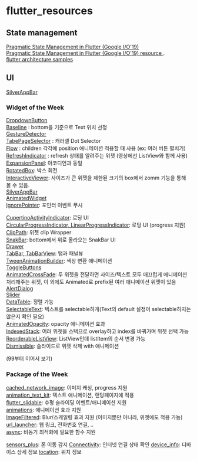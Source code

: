# flutter_resources

## State management

[Pragmatic State Management in Flutter (Google I/O'19)](https://www.youtube.com/watch?v=d_m5csmrf7I&list=PLjxrf2q8roU1UJ0OEpANodVMVm1GeE7Ti)  
[Pragmatic State Management in Flutter (Google I/O'19) resource ](https://github.com/2d-inc/developer_quest).  
[flutter architecture samples](https://github.com/brianegan/flutter_architecture_samples)


## UI

[SilverAppBar](https://www.youtube.com/watch?v=dc3B_mMrZ-Q)

### Widget of the Week

[DropdownButton](https://www.youtube.com/watch?v=ZzQ_PWrFihg&list=PLjxrf2q8roU23XGwz3Km7sQZFTdB996iG)  
[Baseline](https://www.youtube.com/watch?v=8ZaFk0yvNlI&list=PLjxrf2q8roU23XGwz3Km7sQZFTdB996iG&index=3) : bottom을 기준으로 Text 위치 선정  
[GestureDetector](https://www.youtube.com/watch?v=WhVXkCFPmK4&list=PLjxrf2q8roU23XGwz3Km7sQZFTdB996iG&index=7)  
[TabePageSelector](https://www.youtube.com/watch?v=Q628ue9Cq7U&list=PLjxrf2q8roU23XGwz3Km7sQZFTdB996iG&index=10) : 캐러셀 Dot Selector  
[Flow](https://www.youtube.com/watch?v=NG6pvXpnIso&list=PLjxrf2q8roU23XGwz3Km7sQZFTdB996iG&index=11) : children 각각에 position 애니메이션 적용할 때 사용 (ex: 여러 버튼 펼치기)  
[RefreshIndicator](https://www.youtube.com/watch?v=ORApMlzwMdM&list=PLjxrf2q8roU23XGwz3Km7sQZFTdB996iG&index=13) : refresh 상태를 알려주는 위젯 (영상에선 ListView와 함께 사용)  
[ExpansionPanel](https://www.youtube.com/watch?v=2aJZzRMziJc&list=PLjxrf2q8roU23XGwz3Km7sQZFTdB996iG&index=23): 아코디언과 동일  
[RotatedBox](https://www.youtube.com/watch?v=BFE6_UglLfQ&list=PLjxrf2q8roU23XGwz3Km7sQZFTdB996iG&index=24): 박스 회전  
[InteractiveViewer](https://www.youtube.com/watch?v=zrn7V3bMJvg&list=PLjxrf2q8roU23XGwz3Km7sQZFTdB996iG&index=33): 사이즈가 큰 위젯을 제한된 크기의 box에서 zomm 기능을 통해 볼 수 있음.  
[SilverAppBar](https://www.youtube.com/watch?v=mSc7qFzxHDw&list=PLjxrf2q8roU23XGwz3Km7sQZFTdB996iG&index=34)  
[AnimatedWidget](https://www.youtube.com/watch?v=LKKgYpC-EPQ&list=PLjxrf2q8roU23XGwz3Km7sQZFTdB996iG&index=41)  
[IgnorePointer](https://www.youtube.com/watch?v=qV9pqHWxYgI&list=PLjxrf2q8roU23XGwz3Km7sQZFTdB996iG&index=44): 포인터 이벤트 무시  
  
[CupertinoActivityIndicator](https://www.youtube.com/watch?v=AENVH-ZqKDQ&list=PLjxrf2q8roU23XGwz3Km7sQZFTdB996iG&index=43): 로딩 UI  
[CircularProgressIndicator, LinearProgressIndicator](https://www.youtube.com/watch?v=O-rhXZLtpv0&list=PLjxrf2q8roU23XGwz3Km7sQZFTdB996iG&index=46): 로딩 UI (progress 지원)  
[ClipPath](https://www.youtube.com/watch?v=oAUebVIb-7s&list=PLjxrf2q8roU23XGwz3Km7sQZFTdB996iG&index=47): 위젯 clip Wrapper  
[SnakBar](https://www.youtube.com/watch?v=zpO6n_oZWw0&list=PLjxrf2q8roU23XGwz3Km7sQZFTdB996iG&index=52): bottom에서 위로 올라오는 SnakBar UI  
[Drawer](https://www.youtube.com/watch?v=WRj86iHihgY&list=PLjxrf2q8roU23XGwz3Km7sQZFTdB996iG&index=53)  
[TabBar, TabBarView](https://www.youtube.com/watch?v=POtoEH-5l40&list=PLjxrf2q8roU23XGwz3Km7sQZFTdB996iG&index=54): 탭과 패널뷰  
[TweenAnimationBuilder](https://www.youtube.com/watch?v=l9uHB8VXZOg&list=PLjxrf2q8roU23XGwz3Km7sQZFTdB996iG&index=56): 색상 변환 애니메이션  
[ToggleButtons](https://www.youtube.com/watch?v=kVEguaQWGAY&list=PLjxrf2q8roU23XGwz3Km7sQZFTdB996iG&index=58)  
[AnimatedCrossFade](https://www.youtube.com/watch?v=PGK2UUAyE54&list=PLjxrf2q8roU23XGwz3Km7sQZFTdB996iG&index=61): 두 위젯을 전달하면 사이즈/텍스트 모두 매끄럽게 애니메이션 처리해주는 위젯, 이 외에도 Animated로 prefix된 여러 애니메이션 위젯이 있음  
[AlertDialog](https://www.youtube.com/watch?v=75CsnyRXf5I&list=PLjxrf2q8roU23XGwz3Km7sQZFTdB996iG&index=62)  
[Slider](https://www.youtube.com/watch?v=ufb4gIPDmEs&list=PLjxrf2q8roU23XGwz3Km7sQZFTdB996iG&index=63)  
[DataTable](https://www.youtube.com/watch?v=ktTajqbhIcY&list=PLjxrf2q8roU23XGwz3Km7sQZFTdB996iG&index=64): 정렬 가능  
[SelectableText](https://www.youtube.com/watch?v=ZSU3ZXOs6hc&list=PLjxrf2q8roU23XGwz3Km7sQZFTdB996iG&index=65): 텍스트를 selectable하게(Text의 default 설정이 selectable하지는 않은지 확인 필요)  
[AnimatedOpacity](https://www.youtube.com/watch?v=QZAvjqOqiLY&list=PLjxrf2q8roU23XGwz3Km7sQZFTdB996iG&index=70): opacity 애니메이션 효과  
[IndexedStack](https://www.youtube.com/watch?v=_O0PPD1Xfbk&list=PLjxrf2q8roU23XGwz3Km7sQZFTdB996iG&index=74): 여러 위젯을 스택으로 overlay하고 index를 바꿔가며 위젯 선택 가능  
[ReorderableListView](https://www.youtube.com/watch?v=3fB1mxOsqJE&list=PLjxrf2q8roU23XGwz3Km7sQZFTdB996iG&index=78): ListView인데 listItem의 순서 변경 가능  
[Dismissible](https://www.youtube.com/watch?v=iEMgjrfuc58&list=PLjxrf2q8roU23XGwz3Km7sQZFTdB996iG&index=92): 슬라이드로 위젯 삭제 with 애니메이션  
  
(99부터 이어서 보기)  

### Package of the Week

[cached_network_image](https://www.youtube.com/watch?v=fnHr_rsQwDA&list=PLjxrf2q8roU23XGwz3Km7sQZFTdB996iG&index=8): 이미지 캐싱, progress 지원  
[animation_text_kit](https://www.youtube.com/watch?v=foQTKCQqVWk&list=PLjxrf2q8roU23XGwz3Km7sQZFTdB996iG&index=19): 텍스트 애니메이션, 랜딩페이지에 적용  
[flutter_slidable](https://www.youtube.com/watch?v=QFcFEpFmNJ8&list=PLjxrf2q8roU23XGwz3Km7sQZFTdB996iG&index=25): 수평 슬라이딩 이벤트/애니메이션 지원  
[animations](https://www.youtube.com/watch?v=HHzAJdlEj1c&list=PLjxrf2q8roU23XGwz3Km7sQZFTdB996iG&index=26): 애니메이션 효과 지원  
[ImageFiltered](https://www.youtube.com/watch?v=7Lftorq4i2o&list=PLjxrf2q8roU23XGwz3Km7sQZFTdB996iG&index=28): Blur/스케일링 효과 지원 (이미지뿐만 아니라, 위젯에도 적용 가능)   
[url_launcher](https://www.youtube.com/watch?v=qYxRYB1oszw&list=PLjxrf2q8roU23XGwz3Km7sQZFTdB996iG&index=36): 웹 링크, 전화번호 연결, ..  
[async](https://www.youtube.com/watch?v=r0tHiCjW2w0&list=PLjxrf2q8roU23XGwz3Km7sQZFTdB996iG&index=37): 비동기 최적화에 필요한 함수 지원  


[sensors_plus](https://www.youtube.com/watch?v=Fq5zNPJufD0&list=PLjxrf2q8roU23XGwz3Km7sQZFTdB996iG&index=17): 폰 이동 감지
[Connectivity](https://www.youtube.com/watch?v=P2vaBZDSqzg&list=PLjxrf2q8roU23XGwz3Km7sQZFTdB996iG&index=21): 인터넷 연결 상태 확인
[device_info](https://www.youtube.com/watch?v=8T3g6HU5Odo&list=PLjxrf2q8roU23XGwz3Km7sQZFTdB996iG&index=29): 디바이스 상세 정보
[location](https://www.youtube.com/watch?v=65qbtJMltVk&list=PLjxrf2q8roU23XGwz3Km7sQZFTdB996iG&index=30): 위치 정보 


### 
